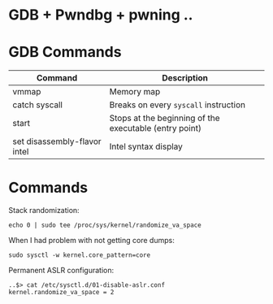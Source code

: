 # GDB + Pwndbg + pwning ..

# GDB Commands

Command | Description
--------|------------
vmmap | Memory map
catch syscall | Breaks on every `syscall` instruction
start | Stops at the beginning of the executable (entry point)
set disassembly-flavor intel | Intel syntax display

# Commands

Stack randomization:

    echo 0 | sudo tee /proc/sys/kernel/randomize_va_space

When I had problem with not getting core dumps:

    sudo sysctl -w kernel.core_pattern=core

Permanent ASLR configuration:

    ..$> cat /etc/sysctl.d/01-disable-aslr.conf
    kernel.randomize_va_space = 2